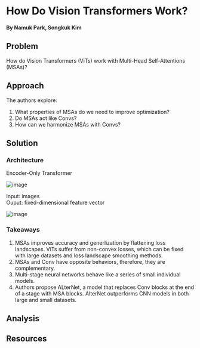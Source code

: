 # **How Do Vision Transformers Work?**
**By Namuk Park, Songkuk Kim**

## Problem

How do Vision Transformers (ViTs) work with Multi-Head Self-Attentions (MSAs)?
 
## Approach

The authors explore:
1. What properties of MSAs do we need to improve optimization?
2. Do MSAs act like Convs?
3. How can we harmonize MSAs with Convs?

## Solution

### Architecture

Encoder-Only Transformer

![image](https://user-images.githubusercontent.com/48261978/227056915-01d6235e-f658-4b5e-ba73-ca3acb4e01f2.png)


Input: images        
Ouput: fixed-dimensional feature vector

![image](https://user-images.githubusercontent.com/48261978/227057387-5a719ced-f5f1-4ac7-a944-877ec36d37bd.png)


### Takeaways 

1. MSAs improves accuracy and generlization by flattening loss landscapes. ViTs suffer from non-convex losses, which can be fixed with large datasets and loss landscape smoothing methods.
2. MSAs and Conv have opposite behaviors, therefore, they are complementary.
3. Multi-stage neural networks behave like a series of small individual models. 
4. Authors propose ALterNet, a model that replaces Conv blocks at the end of a stage with MSA blocks. AlterNet outperforms CNN models in both large and small datasets.

## Analysis

## Resources


